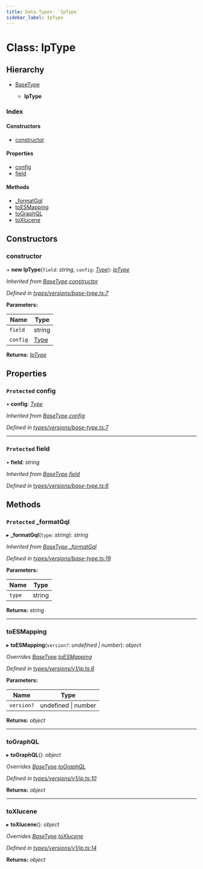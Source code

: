 ```yaml
---
title: Data Types: `IpType`
sidebar_label: IpType
---
```


# Class: IpType

## Hierarchy

* [BaseType](basetype.md)

  * **IpType**

### Index

#### Constructors

* [constructor](iptype.md#constructor)

#### Properties

* [config](iptype.md#protected-config)
* [field](iptype.md#protected-field)

#### Methods

* [_formatGql](iptype.md#protected-_formatgql)
* [toESMapping](iptype.md#toesmapping)
* [toGraphQL](iptype.md#tographql)
* [toXlucene](iptype.md#toxlucene)

## Constructors

###  constructor

\+ **new IpType**(`field`: *string*, `config`: *[Type](../overview.md#type)*): *[IpType](iptype.md)*

*Inherited from [BaseType](basetype.md).[constructor](basetype.md#constructor)*

*Defined in [types/versions/base-type.ts:7](https://github.com/terascope/teraslice/blob/9dc0f8b8/packages/data-types/src/types/versions/base-type.ts#L7)*

**Parameters:**

Name | Type |
------ | ------ |
`field` | string |
`config` | [Type](../overview.md#type) |

**Returns:** *[IpType](iptype.md)*

## Properties

### `Protected` config

• **config**: *[Type](../overview.md#type)*

*Inherited from [BaseType](basetype.md).[config](basetype.md#protected-config)*

*Defined in [types/versions/base-type.ts:7](https://github.com/terascope/teraslice/blob/9dc0f8b8/packages/data-types/src/types/versions/base-type.ts#L7)*

___

### `Protected` field

• **field**: *string*

*Inherited from [BaseType](basetype.md).[field](basetype.md#protected-field)*

*Defined in [types/versions/base-type.ts:6](https://github.com/terascope/teraslice/blob/9dc0f8b8/packages/data-types/src/types/versions/base-type.ts#L6)*

## Methods

### `Protected` _formatGql

▸ **_formatGql**(`type`: *string*): *string*

*Inherited from [BaseType](basetype.md).[_formatGql](basetype.md#protected-_formatgql)*

*Defined in [types/versions/base-type.ts:19](https://github.com/terascope/teraslice/blob/9dc0f8b8/packages/data-types/src/types/versions/base-type.ts#L19)*

**Parameters:**

Name | Type |
------ | ------ |
`type` | string |

**Returns:** *string*

___

###  toESMapping

▸ **toESMapping**(`version?`: *undefined | number*): *object*

*Overrides [BaseType](basetype.md).[toESMapping](basetype.md#abstract-toesmapping)*

*Defined in [types/versions/v1/ip.ts:6](https://github.com/terascope/teraslice/blob/9dc0f8b8/packages/data-types/src/types/versions/v1/ip.ts#L6)*

**Parameters:**

Name | Type |
------ | ------ |
`version?` | undefined \| number |

**Returns:** *object*

___

###  toGraphQL

▸ **toGraphQL**(): *object*

*Overrides [BaseType](basetype.md).[toGraphQL](basetype.md#abstract-tographql)*

*Defined in [types/versions/v1/ip.ts:10](https://github.com/terascope/teraslice/blob/9dc0f8b8/packages/data-types/src/types/versions/v1/ip.ts#L10)*

**Returns:** *object*

___

###  toXlucene

▸ **toXlucene**(): *object*

*Overrides [BaseType](basetype.md).[toXlucene](basetype.md#abstract-toxlucene)*

*Defined in [types/versions/v1/ip.ts:14](https://github.com/terascope/teraslice/blob/9dc0f8b8/packages/data-types/src/types/versions/v1/ip.ts#L14)*

**Returns:** *object*

